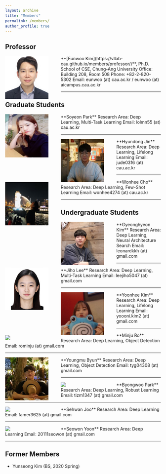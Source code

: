 ```yaml
---
layout: archive
title: "Members"
permalink: /members/
author_profile: true
---
```

## Professor
<img src='/images/Eunwoo Kim.jpg' width="140" align="left" style="margin-right:40px">
**[Eunwoo Kim](https://vllab-cau.github.io/members/professor/)**, Ph.D.    
School of CSE, Chung-Ang University     
Office: Building 208, Room 508   
Phone: +82-2-820-5302     
Email: eunwoo (at) cau.ac.kr / eunwoo (at) aicampus.cau.ac.kr  

-----
## Graduate Students
<img src='/images/Soyeon Park.jpg' width="140" align="left" style="margin-right:40px">      
**Soyeon Park**      
Research Area: Deep Learning, Multi-Task Learning       
Email: lolmn55 (at) cau.ac.kr    

-----
<img src='/images/Hyundong Jin.jpg' width="140" align="left" style="margin-right:40px">      
**Hyundong Jin**    
Research Area: Deep Learning, Lifelong Learning       
Email: jude0316 (at) cau.ac.kr    

-----
<img src='/images/Wonhee Cho.jpg' width="140" align="left" style="margin-right:40px">      
**Wonhee Cho**      
Research Area: Deep Learning, Few-Shot Learning        
Email: wonhee4274 (at) cau.ac.kr     

------
## Undergraduate Students  
<img src='/images/Gyeonghyeon Kim.png' width="140" align="left" style="margin-right:40px">      
**Gyeonghyeon Kim**      
Research Area: Deep Learning, Neural Architecture Search       
Email: leonardkkh (at) gmail.com     

-----
<img src='/images/Jiho Lee.PNG' width="140" align="left" style="margin-right:40px">      
**Jiho Lee**        
Research Area: Deep Learning, Multi-Task Learning            
Email: leejiho5047 (at) gmail.com      

-----
<img src='/images/Yoonhee Kim.jpg' width="140" align="left" style="margin-right:40px">       
**Yoonhee Kim**       
Research Area: Deep Learning, Lifelong Learning           
Email: yoooni.kim2 (at) gmail.com      

-----
<img src='/images/profile.png' width="140" align="left" style="margin-right:40px">       
**Minju Ro**       
Research Area: Deep Learning, Object Detection           
Email: rominju (at) gmail.com   


-----
<img src='/images/Youngmu Byun2.jpg' width="140" align="left" style="margin-right:40px">       
**Youngmu Byun**       
Research Area: Deep Learning, Object Detection           
Email: tyg04308 (at) gmail.com   


-----
<img src='/images/profile.png' width="140" align="left" style="margin-right:40px">       
**Byongwoo Park**       
Research Area: Deep Learning, Robust Learning           
Email: tizm1347 (at) gmail.com   

-----
<img src='/images/profile.png' width="140" align="left" style="margin-right:40px">       
**Sehwan Joo**       
Research Area: Deep Learning           
Email: famer3625 (at) gmail.com   


-----
<img src='/images/profile.png' width="140" align="left" style="margin-right:40px">       
**Seowon Yoon**       
Research Area: Deep Learning           
Email: 20111seowon (at) gmail.com   

------  
## Former Members   
- Yunseong Kim (BS, 2020 Spring)
